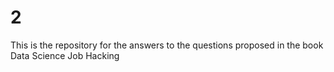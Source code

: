 # 2
This is the repository for the answers to the questions proposed in the book Data Science Job Hacking
